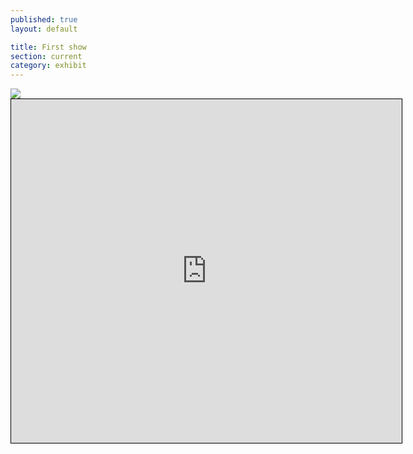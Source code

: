 ```yaml
---
published: true
layout: default

title: First show 
section: current
category: exhibit
---
```


<img src="https://farm1.staticflickr.com/357/19825184129_b825205c3b_c.jpg">

<iframe width="625" height="550" frameborder="0" scrolling="no" marginheight="0" marginwidth="0" src="https://www.openstreetmap.org/export/embed.html?bbox=174.7513782978058%2C-36.85982371146312%2C174.75292593240738%2C-36.858737802379586&amp;layer=mapnik&amp;marker=-36.85928075885007%2C174.7521534562111" style="border: 1px solid black"></iframe> 



